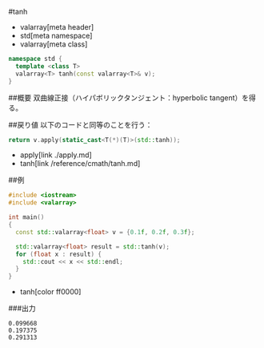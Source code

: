 #tanh
* valarray[meta header]
* std[meta namespace]
* valarray[meta class]

```cpp
namespace std {
  template <class T>
  valarray<T> tanh(const valarray<T>& v);
}
```

##概要
双曲線正接（ハイパボリックタンジェント：hyperbolic tangent）を得る。


##戻り値
以下のコードと同等のことを行う：

```cpp
return v.apply(static_cast<T(*)(T)>(std::tanh));
```
* apply[link ./apply.md]
* tanh[link /reference/cmath/tanh.md]


##例
```cpp
#include <iostream>
#include <valarray>

int main()
{
  const std::valarray<float> v = {0.1f, 0.2f, 0.3f};

  std::valarray<float> result = std::tanh(v);
  for (float x : result) {
    std::cout << x << std::endl;
  }
}
```
* tanh[color ff0000]

###出力
```
0.099668
0.197375
0.291313
```



